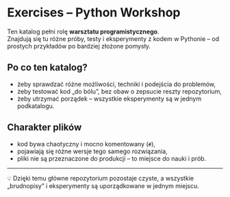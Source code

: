 # Exercises – Python Workshop

Ten katalog pełni rolę **warsztatu programistycznego**.  
Znajdują się tu różne próby, testy i eksperymenty z kodem w Pythonie – od prostych przykładów po bardziej złożone pomysły.  

## Po co ten katalog?
- żeby sprawdzać różne możliwości, techniki i podejścia do problemów,  
- żeby testować kod „do bólu”, bez obaw o zepsucie reszty repozytorium,  
- żeby utrzymać porządek – wszystkie eksperymenty są w jednym podkatalogu.  

## Charakter plików
- kod bywa chaotyczny i mocno komentowany (`#`),  
- pojawiają się różne wersje tego samego rozwiązania,  
- pliki nie są przeznaczone do produkcji – to miejsce do nauki i prób.  

---

💡 Dzięki temu główne repozytorium pozostaje czyste, a wszystkie „brudnopisy” i eksperymenty są uporządkowane w jednym miejscu.
